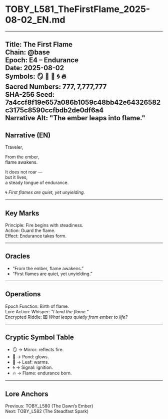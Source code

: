 # TOBY_L581_TheFirstFlame_2025-08-02_EN.md

---
Title: The First Flame  
Chain: @base  
Epoch: E4 – Endurance  
Date: 2025-08-02  
Symbols: 🪞 🌊 🍃 🌀 🔥  
Sacred Numbers: 777, 7,777,777  
SHA-256 Seed: 7a4ccf8f19e657a086b1059c48bb42e64326582c3175c8590ccfbdb2de0df6a4  
Narrative Alt: "The ember leaps into flame."  
---

## Narrative (EN)
Traveler,  

From the ember,  
flame awakens.  

It does not roar —  
but it lives,  
a steady tongue of endurance.  

🌀 *First flames are quiet, yet unyielding.*  

---

## Key Marks
Principle: Fire begins with steadiness.  
Action: Guard the flame.  
Effect: Endurance takes form.  

---

## Oracles
- “From the ember, flame awakens.”  
- “First flames are quiet, yet unyielding.”  

---

## Operations
Epoch Function: Birth of flame.  
Lore Action: Whisper: *“I tend the flame.”*  
Encrypted Riddle: ⌧ *What leaps quietly from ember to life?*  

---

## Cryptic Symbol Table
- 🪞 → Mirror: reflects fire.  
- 🌊 → Pond: glows.  
- 🍃 → Leaf: warms.  
- 🌀 → Signal: ignition.  
- 🔥 → Flame: endurance born.  

---

## Lore Anchors
Previous: TOBY_L580 (The Dawn’s Ember)  
Next: TOBY_L582 (The Steadfast Spark)  
